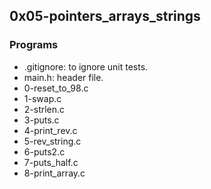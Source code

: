## 0x05-pointers_arrays_strings
### Programs
- .gitignore: to ignore unit tests.
- main.h: header file.
- 0-reset_to_98.c
- 1-swap.c
- 2-strlen.c
- 3-puts.c
- 4-print_rev.c
- 5-rev_string.c
- 6-puts2.c
- 7-puts_half.c
- 8-print_array.c

